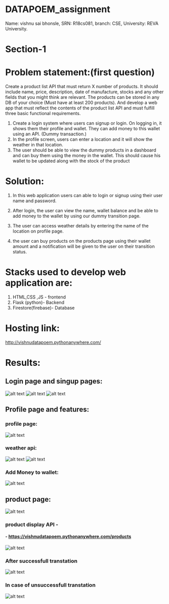 # DATAPOEM_assignment

Name: vishnu sai bhonsle,
SRN: R18cs081,
branch: CSE,
University: REVA University.

# Section-1 

# Problem statement:(first question)

Create a product list API that must return X number of products. It should include name, price, description, date of manufacture, stocks and any other fields that you might think are relevant. The products can be stored in any DB of your choice (Must have at least 200 products). And develop a web app that must reflect the contents of the product list API and must fulfill three basic functional requirements.
1. Create a login system where users can signup or login. On logging in, it shows them their profile and wallet. They can add money to this wallet using an API. (Dummy transaction.) 
2.  In the profile screen, users can enter a location and it will show the weather in that location.
3.  The user should be able to view the dummy products in a dashboard and can buy them using the money in the wallet. This should cause his wallet to be updated along with the stock of the product

# Solution:

1) In this web application users can able to login or signup using their user name and password.

 2) After login, the user can view the name, wallet balance and be able to add money to the wallet by using our dummy transition page.

3) The user can access weather details by entering the name of the location on profile page.


4)  the user can buy products on the products page using their wallet amount and a notification will be given to the user on their transition status.

# Stacks used to develop web application are:

1) HTML,CSS ,JS -  frontend
2) Flask (python)- Backend
3) Firestore(firebase)- Database

# Hosting link:

http://vishnudatapoem.pythonanywhere.com/

# Results:

## Login page and singup pages:

![alt text](https://github.com/vishnu4044/DATAPOEM_assignment/blob/main/images/img1.png?raw=true)
![alt text](https://github.com/vishnu4044/DATAPOEM_assignment/blob/main/images/img2.png?raw=true)
![alt text](https://github.com/vishnu4044/DATAPOEM_assignment/blob/main/images/img3.png?raw=true)


## Profile page and features:

### profile page:
![alt text](https://github.com/vishnu4044/DATAPOEM_assignment/blob/main/images/img4.png?raw=true)
### weather api:
![alt text](https://github.com/vishnu4044/DATAPOEM_assignment/blob/main/images/img5.png?raw=true)
![alt text](https://github.com/vishnu4044/DATAPOEM_assignment/blob/main/images/img6.png?raw=true)

### Add Money to wallet:

![alt text](https://github.com/vishnu4044/DATAPOEM_assignment/blob/main/images/img10.png?raw=true)

## product page:
![alt text](https://github.com/vishnu4044/DATAPOEM_assignment/blob/main/images/img7.png?raw=true)

### product display API -

#### - https://vishnudatapoem.pythonanywhere.com/products

![alt text](https://github.com/vishnu4044/DATAPOEM_assignment/blob/main/images/img7.png?raw=true)

### After successfull transtation

![alt text](https://github.com/vishnu4044/DATAPOEM_assignment/blob/main/images/img8.png?raw=true)

### In case of unsuccessfull transtation

![alt text](https://github.com/vishnu4044/DATAPOEM_assignment/blob/main/images/img9.png?raw=true)
